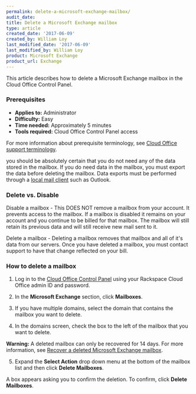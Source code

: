 ```yaml
---
permalink: delete-a-microsoft-exchange-mailbox/
audit_date:
title: Delete a Microsoft Exchange mailbox
type: article
created_date: '2017-06-09'
created_by: William Loy
last_modified_date: '2017-06-09'
last_modified_by: William Loy
product: Microsoft Exchange
product_url: Exchange
---
```


This article describes how to delete a Microsoft Exchange mailbox in the Cloud Office Control Panel.

### Prerequisites

- **Applies to:** Administrator
- **Difficulty:** Easy
- **Time needed:** Approximately 5 minutes
- **Tools required:**  Cloud Office Control Panel access

For more information about prerequisite terminology, see [Cloud Office support terminology](/how-to/cloud-office-support-terminology).

 you should be absolutely certain that you do not need any of the data stored in the mailbox. If you do need data in the mailbox,
you must export the data before deleting the mailbox. Data exports must be performed through a [local mail client](/how-to/cloud-office-support-terminology) such as Outlook.

### Delete vs. Disable

Disable a mailbox - This DOES NOT remove a mailbox from your account. It prevents access to the mailbox. If a mailbox is disabled it remains on your account
and you continue to be billed for that mailbox. The mailbox will still retain its previous data and will still receive new mail sent to it.

Delete a mailbox - Deleting a mailbox removes that mailbox and all of it's data from our servers. Once you have deleted a mailbox, you must contact support to have that
change reflected on your bill.


### How to delete a mailbox

1.	Log in to the [Cloud Office Control Panel](https://cp.rackspace.com/) using your Rackspace Cloud Office admin ID and password.

2.	In the **Microsoft Exchange** section, click **Mailboxes**.

<!--add screen shot file DeleteHexboxSC1.png-->

3.	If you have multiple domains, select the domain that contains the mailbox you want to delete.

4. In the domains screen, check the box to the left of the mailbox that you want to delete.

**Warning:** A deleted mailbox can only be recovered for 14 days. For more information, see [Recover a deleted Microsoft Exchange mailbox](/how-to/recover-a-deleted-microsoft-exchange-mailbox/).

5. Expand the **Select Action** drop down menu at the bottom of the mailbox list and then click **Delete Mailboxes**.

<!--add screen shot file DeleteHexboxSC2.png-->

  A box appears asking you to confirm the deletion. To confirm, click **Delete Mailboxes**.  
